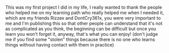 This was my first project I did in my life, I really wanted to thank the people who helped me on my learning path who really helped me when I needed it, which are my friends Rizzex and DontCry361x, you were very important to me and I'm publishing this so that other people can understand that it's not as complicated as you think, the beginning can be difficult but once you learn you won't forget it, anyway, that's what you can enjoy! (don't judge me if you find some "stolen" things because there is no one who learns things without having contact with them in practice)
